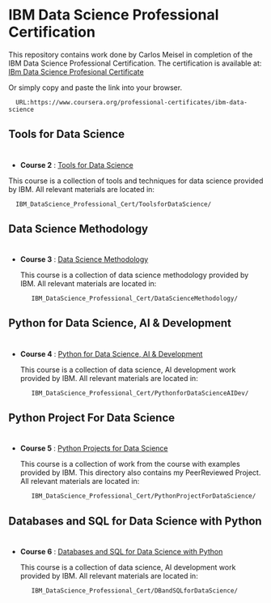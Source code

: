 # IBM Data Science Professional Certification

This repository contains work done by Carlos Meisel in completion of the IBM Data Science Professional Certification. The certification is available at:
[IBm Data Science Profesional Certificate](https://www.coursera.org/professional-certificates/ibm-data-science)

 Or simply copy and paste the link into your browser.

      URL:https://www.coursera.org/professional-certificates/ibm-data-science

 

##  Tools for Data Science
# 
* __Course 2__ : [Tools for Data Science](https://coursera.org/share/904d66f59a889068beda90493d01f6b0)

This course is a collection of tools and techniques for data science provided by IBM. All relevant materials are located in:

      IBM_DataScience_Professional_Cert/ToolsforDataScience/

## Data Science Methodology
#
* __Course 3__ : [Data Science Methodology](https://coursera.org/share/36a2b21ab6f4f126b014b3e2282ae333)

   This course is a collection of data science methodology provided by IBM. All relevant materials are located in:
   
         IBM_DataScience_Professional_Cert/DataScienceMethodology/

## Python for Data Science, AI & Development
#
* __Course 4__ : [Python for Data Science, AI & Development](https://coursera.org/share/cf432eb4514df81567a668806d5c9dc4)

   This course is a collection of data science, AI development work provided by IBM. All relevant materials are located in:
   
         IBM_DataScience_Professional_Cert/PythonforDataScienceAIDev/

## Python Project For Data Science
#
* __Course 5__ : [Python Projects for Data Science](https://www.coursera.org/learn/python-project-for-data-science?specialization=ibm-data-science)

   This course is a collection of work from the course with examples provided by IBM. This directory also contains my PeerReviewed Project. All relevant materials are located in:
   
         IBM_DataScience_Professional_Cert/PythonProjectForDataScience/

## Databases and SQL for Data Science with Python
#
* __Course 6__ : [Databases and SQL for Data Science with Python](https://coursera.org/share/911dfd11d8aa945c854d4426cc35cb37)

   This course is a collection of data science, AI development work provided by IBM. All relevant materials are located in:
   
         IBM_DataScience_Professional_Cert/DBandSQLforDataScience/